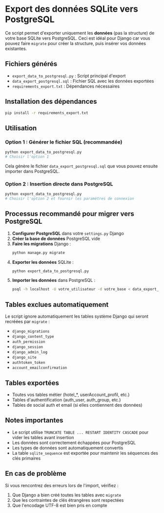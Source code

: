 # Export des données SQLite vers PostgreSQL

Ce script permet d'exporter uniquement les **données** (pas la structure) de votre base SQLite vers PostgreSQL. Ceci est idéal pour Django car vous pouvez faire `migrate` pour créer la structure, puis insérer vos données existantes.

## Fichiers générés

- `export_data_to_postgresql.py` : Script principal d'export
- `data_export_postgresql.sql` : Fichier SQL avec les données exportées
- `requirements_export.txt` : Dépendances nécessaires

## Installation des dépendances

```bash
pip install -r requirements_export.txt
```

## Utilisation

### Option 1 : Générer le fichier SQL (recommandée)

```bash
python export_data_to_postgresql.py
# Choisir l'option 1
```

Cela génère le fichier `data_export_postgresql.sql` que vous pouvez ensuite importer dans PostgreSQL.

### Option 2 : Insertion directe dans PostgreSQL

```bash
python export_data_to_postgresql.py
# Choisir l'option 2 et fournir les paramètres de connexion
```

## Processus recommandé pour migrer vers PostgreSQL

1. **Configurer PostgreSQL** dans votre `settings.py` Django
2. **Créer la base de données** PostgreSQL vide
3. **Faire les migrations** Django :
   ```bash
   python manage.py migrate
   ```
4. **Exporter les données** SQLite :
   ```bash
   python export_data_to_postgresql.py
   ```
5. **Importer les données** dans PostgreSQL :
   ```bash
   psql -h localhost -U votre_utilisateur -d votre_base < data_export_postgresql.sql
   ```

## Tables exclues automatiquement

Le script ignore automatiquement les tables système Django qui seront recréées par `migrate` :

- `django_migrations`
- `django_content_type`
- `auth_permission`
- `django_session`
- `django_admin_log`
- `django_site`
- `authtoken_token`
- `account_emailconfirmation`

## Tables exportées

- Toutes vos tables métier (hotel_*, userAccount_profil, etc.)
- Tables d'authentification (auth_user, auth_group, etc.)
- Tables de social auth et email (si elles contiennent des données)

## Notes importantes

- Le script utilise `TRUNCATE TABLE ... RESTART IDENTITY CASCADE` pour vider les tables avant insertion
- Les données sont correctement échappées pour PostgreSQL
- Les types de données sont automatiquement convertis
- La table `sqlite_sequence` est exportée pour maintenir les séquences des clés primaires

## En cas de problème

Si vous rencontrez des erreurs lors de l'import, vérifiez :
1. Que Django a bien créé toutes les tables avec `migrate`
2. Que les contraintes de clés étrangères sont respectées
3. Que l'encodage UTF-8 est bien pris en compte 